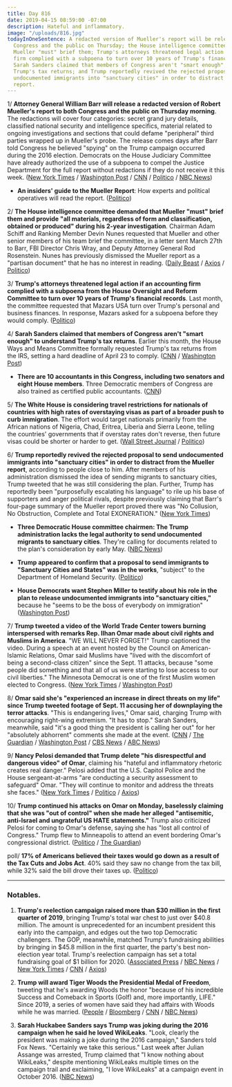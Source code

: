 ```yaml
---
title: Day 816
date: 2019-04-15 08:59:00 -07:00
description: Hateful and inflammatory.
image: "/uploads/816.jpg"
todayInOneSentence: A redacted version of Mueller's report will be released to both
  Congress and the public on Thursday; the House intelligence committee demand that
  Mueller "must" brief them; Trump's attorneys threatened legal action if an accounting
  firm complied with a subpoena to turn over 10 years of Trump's financial records;
  Sarah Sanders claimed that members of Congress aren't "smart enough" to understand
  Trump's tax returns; and Trump reportedly revived the rejected proposal to send
  undocumented immigrants into "sanctuary cities" in order to distract from the Mueller
  report.
---
```


1/ **Attorney General William Barr will release a redacted version of Robert Mueller's report to both Congress and the public on Thursday morning**. The redactions will cover four categories: secret grand jury details, classified national security and intelligence specifics, material related to ongoing investigations and sections that could defame "peripheral" third parties wrapped up in Mueller's probe. The release comes days after Barr told Congress he believed "spying" on the Trump campaign occurred during the 2016 election. Democrats on the House Judiciary Committee have already authorized the use of a subpoena to compel the Justice Department for the full report without redactions if they do not receive it this week. ([New York Times](https://www.nytimes.com/2019/04/15/us/politics/barr-mueller-report-delivery.html) / [Washington Post](https://www.washingtonpost.com/world/national-security/mueller-reports-release-is-expected-thursday-justice-dept-says/2019/04/15/dd44eb02-5f91-11e9-9412-daf3d2e67c6d_story.html) / [CNN](https://www.cnn.com/2019/04/15/politics/mueller-report-justice-department-plan/index.html) / [Politico](https://www.politico.com/story/2019/04/15/mueller-report-to-be-released-on-thursday-1275974) / [NBC News](https://www.nbcnews.com/politics/politics-news/mueller-s-report-russia-trump-be-made-public-thursday-n994571))

* **An insiders' guide to the Mueller Report**: How experts and political operatives will read the report. ([Politico](https://www.politico.com/magazine/story/2019/04/15/mueller-report-release-insiders-guide-226655))

2/ **The House intelligence committee demanded that Mueller "must" brief them and provide "all materials, regardless of form and classification, obtained or produced" during his 2-year investigation**. Chairman Adam Schiff and Ranking Member Devin Nunes requested that Mueller and other senior members of his team brief the committee, in a letter sent March 27th to Barr, FBI Director Chris Wray, and Deputy Attorney General Rod Rosenstein. Nunes has previously dismissed the Mueller report as a "partisan document" that he has no interest in reading. ([Daily Beast](https://www.thedailybeast.com/schiff-and-nunes-mueller-must-brief-intel-committeeand-turn-over-all-his-materials) / [Axios](https://www.axios.com/adam-schiff-devin-nunes-robert-mueller-house-intelligence-1734448f-e19e-463c-af9a-0c18190463ff.html) / [Politico](https://www.politico.com/story/2019/04/15/schiff-nunes-request-mueller-briefing-1276442))

3/ **Trump's attorneys threatened legal action if an accounting firm complied with a subpoena from the House Oversight and Reform Committee to turn over 10 years of Trump's financial records**. Last month, the committee requested that Mazars USA turn over Trump's personal and business finances. In response, Mazars asked for a subpoena before they would comply. ([Politico](https://www.politico.com/story/2019/04/15/trump-financial-records-1275965))

4/ **Sarah Sanders claimed that members of Congress aren't "smart enough" to understand Trump's tax returns**. Earlier this month, the House Ways and Means Committee formally requested Trump's tax returns from the IRS, setting a hard deadline of April 23 to comply. ([CNN](https://www.cnn.com/2019/04/14/politics/sarah-sanders-trump-tax-returns-democrats/index.html) / [Washington Post](https://www.washingtonpost.com/politics/congress-is-not-smart-enough-to-examine-trumps-tax-returns-sarah-sanders-says/2019/04/14/95959c4e-5ec8-11e9-bfad-36a7eb36cb60_story.html))

* **There are 10 accountants in this Congress, including two senators and eight House members**. Three Democratic members of Congress are also trained as certified public accountants. ([CNN](https://www.cnn.com/2019/04/14/politics/trump-taxes-accountants-congress/index.html))

5/ **The White House is considering travel restrictions for nationals of countries with high rates of overstaying visas as part of a broader push to curb immigration**. The effort would target nationals primarily from the African nations of Nigeria, Chad, Eritrea, Liberia and Sierra Leone, telling the countries' governments that if overstay rates don't reverse, then future visas could be shorter or harder to get. ([Wall Street Journal](https://www.wsj.com/articles/white-house-weighs-broader-immigration-curbs-11555283781) / [Politico](https://www.politico.com/story/2019/04/15/travel-ban-visa-overstay-1356417))

6/ **Trump reportedly revived the rejected proposal to send undocumented immigrants into "sanctuary cities" in order to distract from the Mueller report**, according to people close to him. After members of his administration dismissed the idea of sending migrants to sanctuary cities, Trump tweeted that he was still considering the plan. Further, Trump has reportedly been "purposefully escalating his language" to rile up his base of supporters and anger political rivals, despite previously claiming that Barr's four-page summary of the Mueller report proved there was "No Collusion, No Obstruction, Complete and Total EXONERATION." ([New York Times](https://www.nytimes.com/2019/04/14/us/politics/trump-mueller-report.html))

* **Three Democratic House committee chairmen: The Trump administration lacks the legal authority to send undocumented migrants to sanctuary cities**. They're calling for documents related to the plan's consideration by early May. ([NBC News](https://www.nbcnews.com/politics/congress/democratic-chairmen-demand-trump-admin-documents-sanctuary-city-proposal-n994556))

* **Trump appeared to confirm that a proposal to send immigrants to "Sanctuary Cities and States" was in the works**, "subject" to the Department of Homeland Security. ([Politico](https://www.politico.com/story/2019/04/15/trump-undocumented-immigrants-sanctuary-cities-1276353))

* **House Democrats want Stephen Miller to testify about his role in the plan to release undocumented immigrants into "sanctuary cities,"** because he "seems to be the boss of everybody on immigration" ([Washington Post](https://www.washingtonpost.com/powerpost/democrats-take-aim-at-miller-as-questions-persist-about-sanctuary-city-targeting/2019/04/14/61824ef4-5ed5-11e9-9ff2-abc984dc9eec_story.html))

7/ **Trump tweeted a video of the World Trade Center towers burning interspersed with remarks Rep. Ilhan Omar made about civil rights and Muslims in America**. "WE WILL NEVER FORGET!" Trump captioned the video. During a speech at an event hosted by the Council on American-Islamic Relations, Omar said Muslims have "lived with the discomfort of being a second-class citizen" since the Sept. 11 attacks, because "some people did something and that all of us were starting to lose access to our civil liberties." The Minnesota Democrat is one of the first Muslim women elected to Congress. ([New York Times](https://www.nytimes.com/2019/04/13/us/politics/trump-ilhan-omar-sept-11.html) / [Washington Post](https://www.washingtonpost.com/politics/2019/04/13/president-trump-targets-rep-ilhan-omar-with-video-twin-towers-burning/))

8/ **Omar said she's "experienced an increase in direct threats on my life" since Trump tweeted footage of Sept. 11 accusing her of downplaying the terror attacks**. "This is endangering lives," Omar said, charging Trump with encouraging right-wing extremism. "It has to stop." Sarah Sanders, meanwhile, said "it's a good thing the president is calling her out" for her "absolutely abhorrent" comments she made at the event. ([CNN](https://www.cnn.com/2019/04/14/politics/ilhan-omar-death-threats/index.html) / [The Guardian](https://www.theguardian.com/us-news/2019/apr/14/ilhan-omar-trump-9-11-september) / [Washington Post](https://www.washingtonpost.com/nation/2019/04/15/this-is-endangering-lives-it-has-stop-rep-ilhan-omar-says-death-threats-spiked-after-trump-tweet/) / [CBS News](https://www.cbsnews.com/news/ilhan-omar-death-threats-increased-since-trumps-twin-towers-tweet/) / [ABC News](https://abcnews.go.com/Politics/president-trump-calling-rep-ilhan-omar-comments-good/story?id=62384114))

9/ **Nancy Pelosi demanded that Trump delete "his disrespectful and dangerous video" of Omar**, claiming his "hateful and inflammatory rhetoric creates real danger." Pelosi added that the U.S. Capitol Police and the House sergeant-at-arms "are conducting a security assessment to safeguard" Omar. "They will continue to monitor and address the threats she faces." ([New York Times](https://www.nytimes.com/2019/04/14/us/politics/ilhan-omar-pelosi.html) / [Politico](https://www.politico.com/story/2019/04/14/ilhan-omar-pelosi-trump-security-alert-1274074) / [Axios](https://www.axios.com/pelosi-demands-trump-remove-video-ilhan-omar-033200ff-d89f-4866-88d0-4a0064be535a.html))

10/ **Trump continued his attacks on Omar on Monday, baselessly claiming that she was "out of control" when she made her alleged "antisemitic, anti-Israel and ungrateful US HATE statements."** Trump also criticized Pelosi for coming to Omar's defense, saying she has "lost all control of Congress." Trump flew to Minneapolis to attend an event bordering Omar's congressional district. ([Politico](https://www.politico.com/story/2019/04/15/trump-attacks-ilhan-omar-pelosi-1275357) / [The Guardian](https://www.theguardian.com/us-news/2019/apr/15/trump-continues-attack-on-ilhan-omar-with-hate-statements-accusation))

poll/ **17% of Americans believed their taxes would go down as a result of the Tax Cuts and Jobs Act**. 40% said they saw no change from the tax bill, while 32% said the bill drove their taxes up. ([Politico](https://www.politico.com/story/2019/04/15/donald-trump-tax-cuts-unpopular-1273469))

---

### Notables.

1. **Trump's reelection campaign raised more than $30 million in the first quarter of 2019**, bringing Trump's total war chest to just over $40.8 million. The amount is unprecedented for an incumbent president this early into the campaign, and edges out the two top Democratic challengers. The GOP, meanwhile, matched Trump's fundraising abilities by bringing in $45.8 million in the first quarter, the party's best non-election year total. Trump's reelection campaign has set a total fundraising goal of $1 billion for 2020. ([Associated Press](https://apnews.com/38f693eed70940a7a71ad7997f6e56b3) / [NBC News](https://www.nbcnews.com/politics/2020-election/trump-campaign-raises-30-million-first-quarter-n993581) / [New York Times](https://www.nytimes.com/2019/04/14/us/politics/trump-2020-fundraising.html) / [CNN](https://www.cnn.com/2019/04/14/politics/trump-campaign-first-quarter/index.html) / [Axios](https://www.axios.com/trump-campaign-raises-30-million-first-quarter-2020-presidential-election-240a793a-4d28-4419-93b2-f3eb989964cd.html))

2. **Trump will award Tiger Woods the Presidential Medal of Freedom**, tweeting that he's awarding Woods the honor "because of his incredible Success and Comeback in Sports (Golf) and, more importantly, LIFE." Since 2019, a series of women have said they had affairs with Woods while he was married. ([People](https://people.com/politics/donald-trump-giving-tiger-woods-presidential-medal-of-freedom/) / [Bloomberg](https://www.bloomberg.com/news/articles/2019-04-14/tiger-woods-wins-masters-reclaims-title-of-golf-s-biggest-star) / [CNN](https://www.cnn.com/2019/04/15/politics/tiger-woods-medal-of-freedom-donald-trump/index.html) / [NBC News](https://www.nbcnews.com/politics/donald-trump/trump-award-tiger-woods-presidential-medal-freedom-n994701))

3. **Sarah Huckabee Sanders says Trump was joking during the 2016 campaign when he said he loved WikiLeaks**. "Look, clearly the president was making a joke during the 2016 campaign," Sanders told Fox News. "Certainly we take this serious." Last week after Julian Assange was arrested, Trump claimed that "I know nothing about WikiLeaks," despite mentioning WikiLeaks multiple times on the campaign trail and exclaiming, "I love WikiLeaks" at a campaign event in October 2016. ([NBC News](https://www.nbcnews.com/politics/donald-trump/trump-was-joking-about-loving-wikileaks-sarah-sanders-says-n994296))